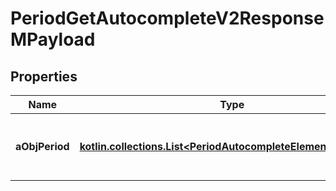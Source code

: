 
# PeriodGetAutocompleteV2ResponseMPayload

## Properties
Name | Type | Description | Notes
------------ | ------------- | ------------- | -------------
**aObjPeriod** | [**kotlin.collections.List&lt;PeriodAutocompleteElementResponse&gt;**](PeriodAutocompleteElementResponse.md) | An array of Period autocomplete element response. |  [optional]



